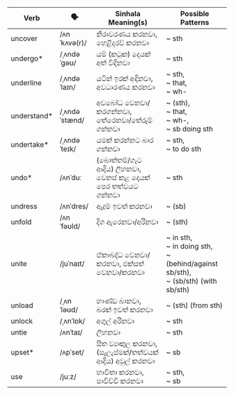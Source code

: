 | Verb         | 🗣️             | Sinhala Meaning(s)                              | Possible Patterns                                                                   |
| ------------ | ------------- | ----------------------------------------------- | ----------------------------------------------------------------------------------- |
| uncover      | /ʌnˈkʌvə(r)/  | නිරාවරණය කරනවා, හෙළිදරව් කරනවා                         | ~ sth                                                                               |
| undergo\*    | /ˌʌndəˈɡəʊ/   | යම් (කටුක) දෙයක් අත් විඳිනවා                            | ~ sth                                                                               |
| underline    | /ˌʌndəˈlaɪn/  | යටින් ඉරක් අඳිනවා, අවධාරණය කරනවා                       | ~ sth,<br>~ that,<br>~ wh-                                                                |
| understand\* | /ˌʌndəˈstænd/ | අවබෝධ වෙනවා/කරගන්නවා, තේරෙනවා/තේරුම් ගන්නවා                  | ~ (sth),<br>~ that,<br>~ wh-,<br>~ sb doing sth                                     |
| undertake\*  | /ˌʌndəˈteɪk/  | යමක් කරන්නට බාර ගන්නවා                               | ~ sth,<br>~ to do sth                                                                  |
| undo\*       | /ʌnˈduː       | (බොත්තම්/ගැට ආදිය) ලිහනවා,<br>වෙනස් කළ දෙයක් පෙර තත්වයට ගන්නවා | ~ sth                                                                               |
| undress      | /ʌnˈdres/     | ඇදුම් ඉවත් කරනවා                                    | ~ (sb)                                                                              |
| unfold       | /ʌnˈfəʊld/    | දිග ඇරෙනවා/අරිනවා                                    | ~ (sth)                                                                             |
| unite        | /juˈnaɪt/     | ඒකාබද්ධ වෙනවා/කරනවා, එක්සත් වෙනවා/කරනවා                   | ~ in sth,<br>~ in doing sth,<br>~ (behind/against sb/sth),<br>~ (sb/sth) (with sb/sth) |
| unload       | /ˌʌnˈləʊd/    | භාණ්ඩ බානවා,<br>බරක් ඉවත් කරනවා                        | ~ (sth) (from sth)                                                                  |
| unlock       | /ˌʌnˈlɒk/     | අගුල් අරිනවා                                        | ~ sth                                                                               |
| untie        | /ʌnˈtaɪ/      | ලිහනවා                                            | ~ sth                                                                               |
| upset\*      | /ʌpˈset/      | සිත ව්‍යාකුල කරනවා, (සැලැස්මක්/තත්වයක් ආදිය) අවුල් කරනවා        | ~ sb                                                                                |
| use          | /juːz/        | භාවිතා කරනවා,<br>පාවිච්චි කරනවා                          | ~ sth,<br>~ sb                                                                         |
